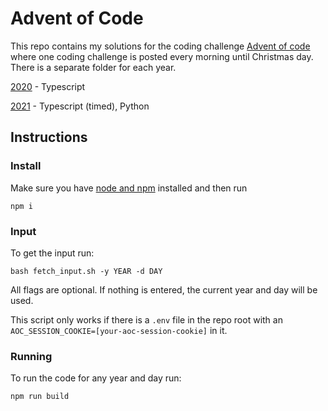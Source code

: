 # Advent of Code

This repo contains my solutions for the coding challenge <a href="https://adventofcode.com">Advent of code</a> where one coding challenge is posted every morning until Christmas day. There is a separate folder for each year.

[2020](./2020/README.md) - Typescript

[2021](./2021/README.md) - Typescript (timed), Python

## Instructions

### Install

Make sure you have <a href="https://docs.npmjs.com/downloading-and-installing-node-js-and-npm">node and npm</a> installed and then run

```
npm i
```

### Input

To get the input run:

```
bash fetch_input.sh -y YEAR -d DAY
```

All flags are optional. If nothing is entered, the current year and day will be used.

This script only works if there is a `.env` file in the repo root with an `AOC_SESSION_COOKIE=[your-aoc-session-cookie]` in it.

### Running

To run the code for any year and day run:

```
npm run build
```
